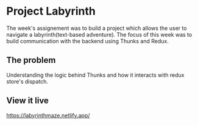# Project Labyrinth
The week's assignement was to build a project which allows the user to navigate a labyrinth(text-based adventure). The focus of this week was to build communication with the backend using Thunks and Redux.

## The problem

Understanding the logic behind Thunks and how it interacts with redux store's dispatch.

## View it live

https://labyrinthmaze.netlify.app/
